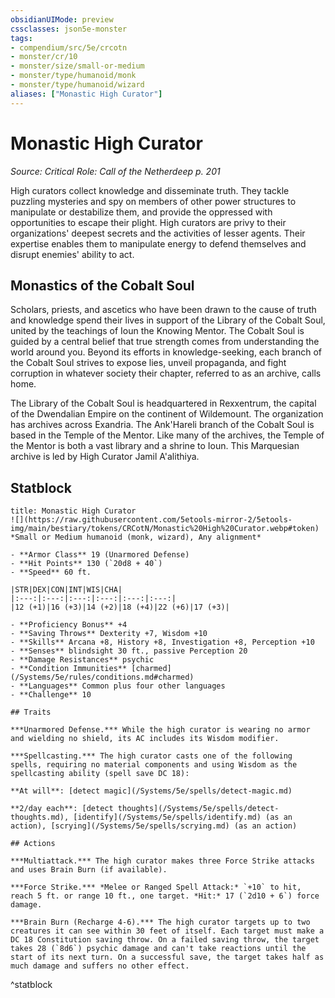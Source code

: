 ```yaml
---
obsidianUIMode: preview
cssclasses: json5e-monster
tags:
- compendium/src/5e/crcotn
- monster/cr/10
- monster/size/small-or-medium
- monster/type/humanoid/monk
- monster/type/humanoid/wizard
aliases: ["Monastic High Curator"]
---
```

# Monastic High Curator
*Source: Critical Role: Call of the Netherdeep p. 201*  

High curators collect knowledge and disseminate truth. They tackle puzzling mysteries and spy on members of other power structures to manipulate or destabilize them, and provide the oppressed with opportunities to escape their plight. High curators are privy to their organizations' deepest secrets and the activities of lesser agents. Their expertise enables them to manipulate energy to defend themselves and disrupt enemies' ability to act.

## Monastics of the Cobalt Soul

Scholars, priests, and ascetics who have been drawn to the cause of truth and knowledge spend their lives in support of the Library of the Cobalt Soul, united by the teachings of Ioun the Knowing Mentor. The Cobalt Soul is guided by a central belief that true strength comes from understanding the world around you. Beyond its efforts in knowledge-seeking, each branch of the Cobalt Soul strives to expose lies, unveil propaganda, and fight corruption in whatever society their chapter, referred to as an archive, calls home.

The Library of the Cobalt Soul is headquartered in Rexxentrum, the capital of the Dwendalian Empire on the continent of Wildemount. The organization has archives across Exandria. The Ank'Hareli branch of the Cobalt Soul is based in the Temple of the Mentor. Like many of the archives, the Temple of the Mentor is both a vast library and a shrine to Ioun. This Marquesian archive is led by High Curator Jamil A'alithiya.

## Statblock

```ad-statblock
title: Monastic High Curator
![](https://raw.githubusercontent.com/5etools-mirror-2/5etools-img/main/bestiary/tokens/CRCotN/Monastic%20High%20Curator.webp#token)
*Small or Medium humanoid (monk, wizard), Any alignment*

- **Armor Class** 19 (Unarmored Defense)
- **Hit Points** 130 (`20d8 + 40`)
- **Speed** 60 ft.

|STR|DEX|CON|INT|WIS|CHA|
|:---:|:---:|:---:|:---:|:---:|:---:|
|12 (+1)|16 (+3)|14 (+2)|18 (+4)|22 (+6)|17 (+3)|

- **Proficiency Bonus** +4
- **Saving Throws** Dexterity +7, Wisdom +10
- **Skills** Arcana +8, History +8, Investigation +8, Perception +10
- **Senses** blindsight 30 ft., passive Perception 20
- **Damage Resistances** psychic
- **Condition Immunities** [charmed](/Systems/5e/rules/conditions.md#charmed)
- **Languages** Common plus four other languages
- **Challenge** 10

## Traits

***Unarmored Defense.*** While the high curator is wearing no armor and wielding no shield, its AC includes its Wisdom modifier.

***Spellcasting.*** The high curator casts one of the following spells, requiring no material components and using Wisdom as the spellcasting ability (spell save DC 18):

**At will**: [detect magic](/Systems/5e/spells/detect-magic.md)

**2/day each**: [detect thoughts](/Systems/5e/spells/detect-thoughts.md), [identify](/Systems/5e/spells/identify.md) (as an action), [scrying](/Systems/5e/spells/scrying.md) (as an action)

## Actions

***Multiattack.*** The high curator makes three Force Strike attacks and uses Brain Burn (if available).

***Force Strike.*** *Melee or Ranged Spell Attack:* `+10` to hit, reach 5 ft. or range 10 ft., one target. *Hit:* 17 (`2d10 + 6`) force damage.

***Brain Burn (Recharge 4-6).*** The high curator targets up to two creatures it can see within 30 feet of itself. Each target must make a DC 18 Constitution saving throw. On a failed saving throw, the target takes 28 (`8d6`) psychic damage and can't take reactions until the start of its next turn. On a successful save, the target takes half as much damage and suffers no other effect.
```
^statblock